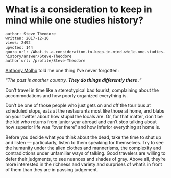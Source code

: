# What is a consideration to keep in mind while one studies history?

	author: Steve Theodore
	written: 2017-12-10
	views: 2492
	upvotes: 144
	quora url: /What-is-a-consideration-to-keep-in-mind-while-one-studies-history/answer/Steve-Theodore
	author url: /profile/Steve-Theodore


[Anthony Molho](https://www.eui.eu/DepartmentsAndCentres/HistoryAndCivilization/People/Professors/Molho) told me one thing I’ve never forgotten:

_“The past is another country._ ___They do things differently there___ _.”_ 

Don’t travel in time like a stereotypical bad tourist, complaining about the accommodations and how poorly organized everything is.

Don’t be one of those people who just gets on and off the tour bus at scheduled stops, eats at the restaurants most like those at home, and blabs on your twitter about how stupid the locals are. Or, for that matter, don’t be the kid who returns from junior year abroad and can’t stop talking about how superior life was “over there” and how inferior everything at home is.

Before you decide what you think about the dead, take the time to shut up and listen — particularly, listen to them speaking for themselves. Try to see the humanity under the alien clothes and mannerisms, the complexity and contradictions under unfamiliar ways of talking. Good travelers are willing to defer their judgments, to see nuances and shades of gray. Above all, they’re more interested in the richness and variety and surprises of what’s in front of them than they are in passing judgement.

